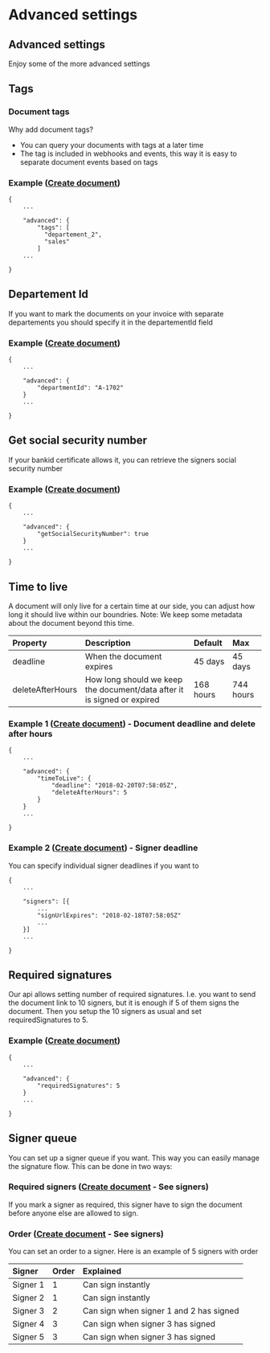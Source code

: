 # Advanced settings

## Advanced settings

Enjoy some of the more advanced settings

## Tags

### Document tags

Why add document tags?

* You can query your documents with tags at a later time
* The tag is included in webhooks and events, this way it is easy to separate document events based on tags

### Example \([Create document](https://developer.idfy.io/api#operation/Documents_Create)\)

```text
{
    ...

    "advanced": {
        "tags": [
          "departement_2",
          "sales"
        ]
    ...

}
```

## Departement Id

If you want to mark the documents on your invoice with separate departements you should specify it in the departementId field

### Example \([Create document](https://developer.idfy.io/api#operation/Documents_Create)\)

```text
{
    ...

    "advanced": {
        "departmentId": "A-1702"
    }
    ...

}
```

## Get social security number

If your bankid certificate allows it, you can retrieve the signers social security number

### Example \([Create document](https://developer.idfy.io/api#operation/Documents_Create)\)

```text
{
    ...

    "advanced": {
        "getSocialSecurityNumber": true
    }
    ...

}
```

## Time to live

A document will only live for a certain time at our side, you can adjust how long it should live within our boundries. Note: We keep some metadata about the document beyond this time.

| Property | Description | Default | Max |
| :--- | :--- | :--- | :--- |
| deadline | When the document expires  | 45 days | 45 days |
| deleteAfterHours | How long should we keep the document/data after it is signed or expired | 168 hours | 744 hours |

### Example 1 \([Create document](https://developer.idfy.io/api#operation/Documents_Create)\) - Document deadline and delete after hours

```text
{
    ...

    "advanced": {
        "timeToLive": {
            "deadline": "2018-02-20T07:58:05Z",
            "deleteAfterHours": 5
        }
    }
    ...

}
```

### Example 2 \([Create document](https://developer.idfy.io/api#operation/Documents_Create)\) - Signer deadline

You can specify individual signer deadlines if you want to

```text
{
    ...

    "signers": [{
        ...
        "signUrlExpires": "2018-02-18T07:58:05Z"
        ...        
    }]
    ...

}
```

## Required signatures

Our api allows setting number of required signatures. I.e. you want to send the document link to 10 signers, but it is enough if 5 of them signs the document. Then you setup the 10 signers as usual and set requiredSignatures to 5.

### Example \([Create document](https://developer.idfy.io/api#operation/Documents_Create)\)

```text
{
    ...

    "advanced": {
        "requiredSignatures": 5
    }
    ...

}
```

## Signer queue

You can set up a signer queue if you want. This way you can easily manage the signature flow. This can be done in two ways:

### Required signers \([Create document](https://developer.idfy.io/api#operation/Documents_Create) - See signers\)

If you mark a signer as required, this signer have to sign the document before anyone else are allowed to sign.

### Order \([Create document](https://developer.idfy.io/api#operation/Documents_Create) - See signers\)

You can set an order to a signer. Here is an example of 5 signers with order

| Signer | Order | Explained |
| :--- | :--- | :--- |
| Signer 1 | 1 | Can sign instantly |
| Signer 2 | 1 | Can sign instantly |
| Signer 3 | 2 | Can sign when signer 1 and 2 has signed |
| Signer 4 | 3 | Can sign when signer 3 has signed |
| Signer 5 | 3 | Can sign when signer 3 has signed |

